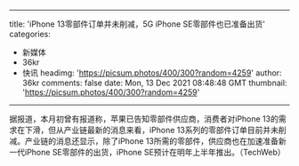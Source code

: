 
---
title: 'iPhone 13零部件订单并未削减，5G iPhone SE零部件也已准备出货'
categories: 
 - 新媒体
 - 36kr
 - 快讯
headimg: 'https://picsum.photos/400/300?random=4259'
author: 36kr
comments: false
date: Mon, 13 Dec 2021 08:48:48 GMT
thumbnail: 'https://picsum.photos/400/300?random=4259'
---

<div>   
据报道，本月初曾有报道称，苹果已告知零部件供应商，消费者对iPhone 13的需求在下滑，但从产业链最新的消息来看，iPhone 13系列的零部件订单目前并未削减。产业链的消息还显示，除了iPhone 13所需的零部件，供应商也在加速准备新一代iPhone SE零部件的出货，iPhone SE预计在明年上半年推出。（TechWeb）  
</div>
            
